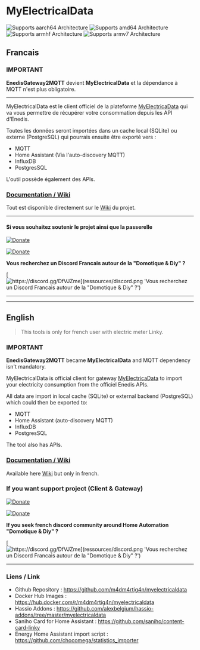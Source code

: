 # MyElectricalData

![Supports aarch64 Architecture][aarch64-shield] ![Supports amd64 Architecture][amd64-shield] ![Supports armhf Architecture][armhf-shield] ![Supports armv7 Architecture][armv7-shield]

## Francais

### IMPORTANT

**EnedisGateway2MQTT** devient **MyElectricalData** et la dépendance à MQTT n'est plus obligatoire.

---

MyElectricalData est le client officiel de la plateforme [MyElectricaData](https://myelectricaldata.fr) qui va vous permettre de récupérer votre consommation depuis les API d'Enedis.

Toutes les données seront importées dans un cache local (SQLite) ou externe (PostgreSQL) qui pourrais ensuite être exporté vers :

- MQTT
- Home Assistant (Via l'auto-discovery MQTT)
- InfluxDB
- PostgresSQL

L'outil possède également des APIs.

### [Documentation / Wiki](https://github.com/m4dm4rtig4n/myelectricaldata/wiki/01.-Home)

Tout est disponible directement sur le [Wiki](https://github.com/m4dm4rtig4n/myelectricaldata/wiki/01.-Home) du projet.

---

#### Si vous souhaitez soutenir le projet ainsi que la passerelle

[![Donate][donation-badge]](https://www.buymeacoffee.com/m4dm4rtig4n)

[![Donate][donation-paypal]](https://www.paypal.me/m4dm4rtig4n)

[donation-badge]: https://img.shields.io/badge/Buy%20me%20a%20coffee-%23d32f2f?logo=buy-me-a-coffee&style=flat&logoColor=white
[donation-paypal]: https://www.appvizer.fr/media/application/1591/logo/logo-paypal.png

**Vous recherchez un Discord Francais autour de la "Domotique & Diy" ?**

[![https://discord.gg/DfVJZme](ressources/discord.png 'Vous recherchez un Discord Francais autour de la "Domotique & Diy" ?')](https://discord.gg/DfVJZme)

---

---

## English

> This tools is only for french user with electric meter Linky.

### IMPORTANT

**EnedisGateway2MQTT** became **MyElectricalData** and MQTT dependency isn't mandatory.

MyElectricalData is official client for gateway [MyElectricaData](https://myelectricaldata.fr) to import your electricity consumption from the officiel Enedis APIs.

All data are import in local cache (SQLite) or external backend (PostgreSQL) which could then be exported to:

- MQTT
- Home Assistant (auto-discovery MQTT)
- InfluxDB
- PostgresSQL

The tool also has APIs.

### [Documentation / Wiki](https://github.com/m4dm4rtig4n/myelectricaldata/wiki/01.-Home)

Available here [Wiki](https://github.com/m4dm4rtig4n/myelectricaldata/wiki/01.-Home) but only in french.

### If you want support project (Client & Gateway)

[![Donate][donation-badge]](https://www.buymeacoffee.com/m4dm4rtig4n)

[![Donate][donation-paypal]](https://www.paypal.me/m4dm4rtig4n)

**If you seek french discord community around Home Automation "Domotique & Diy" ?**

[![https://discord.gg/DfVJZme](ressources/discord.png 'Vous recherchez un Discord Francais autour de la "Domotique & Diy" ?')](https://discord.gg/DfVJZme)

---

### Liens / Link

- Github Repository : <https://github.com/m4dm4rtig4n/myelectricaldata>
- Docker Hub Images : <https://hub.docker.com/r/m4dm4rtig4n/myelectricaldata>
- Hassio Addons : <https://github.com/alexbelgium/hassio-addons/tree/master/myelectricaldata>
- Saniho Card for Home Assistant : <https://github.com/saniho/content-card-linky>
- Energy Home Assistant import script : <https://github.com/chocomega/statistics_importer>

[aarch64-shield]: https://img.shields.io/badge/aarch64-yes-green.svg
[amd64-shield]: https://img.shields.io/badge/amd64-yes-green.svg
[armhf-shield]: https://img.shields.io/badge/armhf-yes-green.svg
[armv7-shield]: https://img.shields.io/badge/armv7-yes-green.svg

